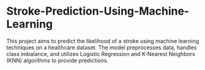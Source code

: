 # Stroke-Prediction-Using-Machine-Learning
This project aims to predict the likelihood of a stroke using machine learning techniques on a healthcare dataset. The model preprocesses data, handles class imbalance, and utilizes Logistic Regression and K-Nearest Neighbors (KNN) algorithms to provide predictions.
